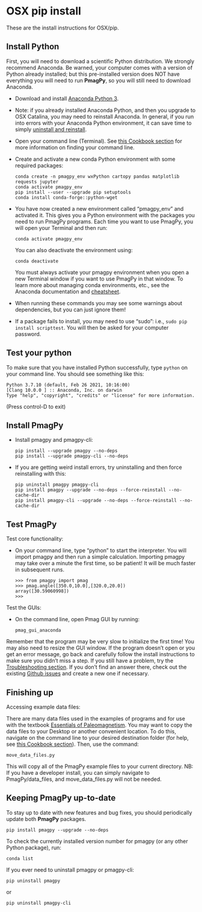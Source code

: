# OSX pip install

These are the install instructions for OSX/pip.

## Install Python

First, you will need to download a scientific Python distribution. We
strongly recommend Anaconda. Be warned, your computer comes with a
version of Python already installed; but this pre-installed version does
NOT have everything you will need to run **PmagPy**, so you will still
need to download Anaconda.

- Download and install [Anaconda Python
  3](https://www.anaconda.com/download).

- Note: if you already installed Anaconda Python, and then you upgrade
  to OSX Catalina, you may need to reinstall Anaconda. In general, if
  you run into errors with your Anaconda Python environment, it can
  save time to simply [uninstall and
  reinstall](https://docs.anaconda.com/anaconda/install/uninstall/).

- Open your command line (Terminal). See [this Cookbook
  section](https://earthref.org/PmagPy/cookbook/#command_line) for
  more information on finding your command line.

- Create and activate a new conda Python environment with some required
  packages:

  ```
  conda create -n pmagpy_env wxPython cartopy pandas matplotlib requests jupyter
  conda activate pmagpy_env
  pip install --user --upgrade pip setuptools
  conda install conda-forge::python-wget
  ```

- You have now created a new environment called “pmagpy_env” and
  activated it. This gives you a Python environment with the packages
  you need to run PmagPy programs. Each time you want to use PmagPy,
  you will open your Terminal and then run:

  ```
  conda activate pmagpy_env
  ```

  You can also deactivate the environment using:

  ```
  conda deactivate
  ```

  You must always activate your pmagpy environment when you open a new
  Terminal window if you want to use PmagPy in that window. To learn
  more about managing conda environments, etc., see the Anaconda
  documentation and
  [cheatsheet](https://know.continuum.io/rs/387-XNW-688/images/conda-cheatsheet.pdf).

- When running these commands you may see some warnings about
  dependencies, but you can just ignore them!

- If a package fails to install, you may need to use “sudo”: i.e.,
  `sudo pip install scripttest`. You will then be asked for your
  computer password.

## Test your python

To make sure that you have installed Python successfully, type
`python` on your command line. You should see something like this:

```
Python 3.7.10 (default, Feb 26 2021, 10:16:00)
[Clang 10.0.0 ] :: Anaconda, Inc. on darwin
Type "help", "copyright", "credits" or "license" for more information.
```

(Press control-D to exit)

## Install PmagPy

- Install pmagpy and pmagpy-cli:

  ```
  pip install --upgrade pmagpy --no-deps
  pip install --upgrade pmagpy-cli --no-deps
  ```

- If you are getting weird install errors, try uninstalling and then
  force reinstalling with this:

  ```
  pip uninstall pmagpy pmagpy-cli
  pip install pmagpy --upgrade --no-deps --force-reinstall --no-cache-dir
  pip install pmagpy-cli --upgrade --no-deps --force-reinstall --no-cache-dir
  ```

## Test PmagPy

Test core functionality:

- On your command line, type “python” to start the interpreter. You
  will import pmagpy and then run a simple calculation. Importing
  pmagpy may take over a minute the first time, so be patient! It will
  be much faster in subsequent runs.

  ```
  >>> from pmagpy import pmag
  >>> pmag.angle([350.0,10.0],[320.0,20.0])
  array([30.59060998])
  >>>
  ```

Test the GUIs:

- On the command line, open Pmag GUI by running:

  ```
  pmag_gui_anaconda
  ```

Remember that the program may be very slow to initialize the first time!
You may also need to resize the GUI window. If the program doesn’t open
or you get an error message, go back and carefully follow the install
instructions to make sure you didn’t miss a step. If you still have a
problem, try the [Troubleshooting
section](https://earthref.org/PmagPy/cookbook/#trouble). If you don’t
find an answer there, check out the existing [Github
issues](https://github.com/PmagPy/PmagPy/issues) and create a new one
if necessary.

## Finishing up

Accessing example data files:

There are many data files used in the examples of programs and for use
with the textbook [Essentials of
Paleomagnetism](http://earthref.org/MAGIC/books/Tauxe/Essentials/WebBook3.html).
You may want to copy the data files to your Desktop or another
convenient location. To do this, navigate on the command line to your
desired destination folder (for help, see [this Cookbook
section](https://earthref.org/PmagPy/cookbook/#file_system)). Then,
use the command:

```
move_data_files.py
```

This will copy all of the PmagPy example files to your current
directory. NB: If you have a developer install, you can simply navigate
to PmagPy/data_files, and move_data_files.py will not be needed.

## Keeping PmagPy up-to-date

To stay up to date with new features and bug fixes, you should
periodically update both **PmagPy** packages.

```
pip install pmagpy --upgrade --no-deps
```

To check the currently installed version number for pmagpy (or any other
Python package), run:

```
conda list
```

If you ever need to uninstall pmagpy or pmagpy-cli:

```
pip uninstall pmagpy
```

or

```
pip uninstall pmagpy-cli
```
